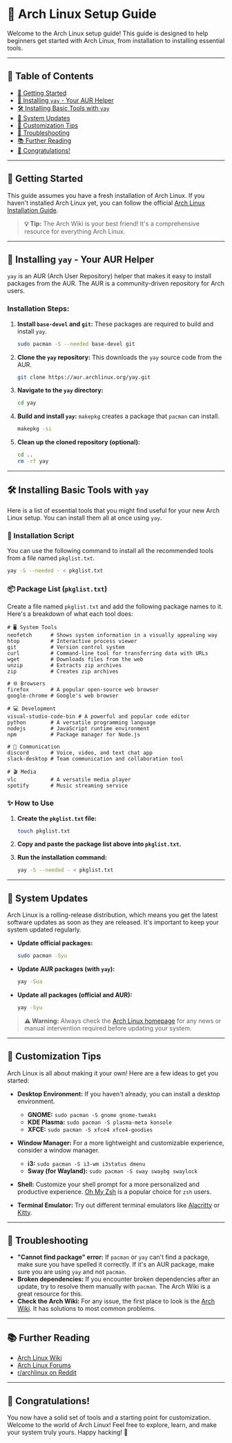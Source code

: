 
# 🐧 Arch Linux Setup Guide

Welcome to the Arch Linux setup guide! This guide is designed to help beginners get started with Arch Linux, from installation to installing essential tools.

---

## 📜 Table of Contents

* [🚀 Getting Started](#-getting-started)
* [🔧 Installing `yay` - Your AUR Helper](#-installing-yay---your-aur-helper)
* [🛠️ Installing Basic Tools with `yay`](#-installing-basic-tools-with-yay)
* [🔄 System Updates](#-system-updates)
* [🎨 Customization Tips](#-customization-tips)
* [🤔 Troubleshooting](#-troubleshooting)
* [📚 Further Reading](#-further-reading)
* [🎉 Congratulations!](#-congratulations)

---

## 🚀 Getting Started

This guide assumes you have a fresh installation of Arch Linux. If you haven't installed Arch Linux yet, you can follow the official [Arch Linux Installation Guide](https://wiki.archlinux.org/title/Installation_guide).

> **💡 Tip:** The Arch Wiki is your best friend! It's a comprehensive resource for everything Arch Linux.

---

## 🔧 Installing `yay` - Your AUR Helper

`yay` is an AUR (Arch User Repository) helper that makes it easy to install packages from the AUR. The AUR is a community-driven repository for Arch users.

### Installation Steps:

1.  **Install `base-devel` and `git`:** These packages are required to build and install `yay`.
    ```bash
    sudo pacman -S --needed base-devel git
    ```

2.  **Clone the `yay` repository:** This downloads the `yay` source code from the AUR.
    ```bash
    git clone https://aur.archlinux.org/yay.git
    ```

3.  **Navigate to the `yay` directory:**
    ```bash
    cd yay
    ```

4.  **Build and install `yay`:** `makepkg` creates a package that `pacman` can install.
    ```bash
    makepkg -si
    ```

5.  **Clean up the cloned repository (optional):**
    ```bash
    cd ..
    rm -rf yay
    ```

---

## 🛠️ Installing Basic Tools with `yay`

Here is a list of essential tools that you might find useful for your new Arch Linux setup. You can install them all at once using `yay`.

### 📜 Installation Script

You can use the following command to install all the recommended tools from a file named `pkglist.txt`.

```bash
yay -S --needed - < pkglist.txt
```

### 📦 Package List (`pkglist.txt`)

Create a file named `pkglist.txt` and add the following package names to it. Here's a breakdown of what each tool does:

```
# 🖥️ System Tools
neofetch      # Shows system information in a visually appealing way
htop          # Interactive process viewer
git           # Version control system
curl          # Command-line tool for transferring data with URLs
wget          # Downloads files from the web
unzip         # Extracts zip archives
zip           # Creates zip archives

# 🌐 Browsers
firefox       # A popular open-source web browser
google-chrome # Google's web browser

# 💻 Development
visual-studio-code-bin # A powerful and popular code editor
python        # A versatile programming language
nodejs        # JavaScript runtime environment
npm           # Package manager for Node.js

# 💬 Communication
discord       # Voice, video, and text chat app
slack-desktop # Team communication and collaboration tool

# 🎬 Media
vlc           # A versatile media player
spotify       # Music streaming service
```

### ✨ How to Use

1.  **Create the `pkglist.txt` file:**
    ```bash
    touch pkglist.txt
    ```

2.  **Copy and paste the package list above into `pkglist.txt`.**

3.  **Run the installation command:**
    ```bash
    yay -S --needed - < pkglist.txt
    ```

---

## 🔄 System Updates

Arch Linux is a rolling-release distribution, which means you get the latest software updates as soon as they are released. It's important to keep your system updated regularly.

*   **Update official packages:**
    ```bash
    sudo pacman -Syu
    ```

*   **Update AUR packages (with `yay`):**
    ```bash
    yay -Sua
    ```

*   **Update all packages (official and AUR):**
    ```bash
    yay -Syu
    ```

> **⚠️ Warning:** Always check the [Arch Linux homepage](https://archlinux.org/) for any news or manual intervention required before updating your system.

---

## 🎨 Customization Tips

Arch Linux is all about making it your own! Here are a few ideas to get you started:

*   **Desktop Environment:** If you haven't already, you can install a desktop environment.
    *   **GNOME:** `sudo pacman -S gnome gnome-tweaks`
    *   **KDE Plasma:** `sudo pacman -S plasma-meta konsole`
    *   **XFCE:** `sudo pacman -S xfce4 xfce4-goodies`

*   **Window Manager:** For a more lightweight and customizable experience, consider a window manager.
    *   **i3:** `sudo pacman -S i3-wm i3status dmenu`
    *   **Sway (for Wayland):** `sudo pacman -S sway swaybg swaylock`

*   **Shell:** Customize your shell prompt for a more personalized and productive experience. [Oh My Zsh](https://ohmyz.sh/) is a popular choice for `zsh` users.

*   **Terminal Emulator:** Try out different terminal emulators like [Alacritty](https://wiki.archlinux.org/title/Alacritty) or [Kitty](https://wiki.archlinux.org/title/Kitty).

---

## 🤔 Troubleshooting

*   **"Cannot find package" error:** If `pacman` or `yay` can't find a package, make sure you have spelled it correctly. If it's an AUR package, make sure you are using `yay` and not `pacman`.
*   **Broken dependencies:** If you encounter broken dependencies after an update, try to resolve them manually with `pacman`. The Arch Wiki is a great resource for this.
*   **Check the Arch Wiki:** For any issue, the first place to look is the [Arch Wiki](https://wiki.archlinux.org/). It has solutions to most common problems.

---

## 📚 Further Reading

*   [Arch Linux Wiki](https://wiki.archlinux.org/)
*   [Arch Linux Forums](https://bbs.archlinux.org/)
*   [r/archlinux on Reddit](https://www.reddit.com/r/archlinux/)

---

## 🎉 Congratulations!

You now have a solid set of tools and a starting point for customization. Welcome to the world of Arch Linux! Feel free to explore, learn, and make your system truly yours. Happy hacking! 🚀

